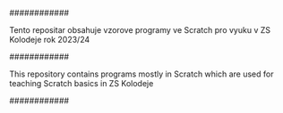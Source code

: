 ############

Tento repositar obsahuje vzorove programy ve Scratch pro vyuku v ZS Kolodeje rok 2023/24

############

This repository contains programs mostly in Scratch which are used for teaching Scratch basics in ZS Kolodeje 

############
